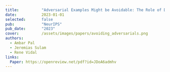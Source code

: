 ```yaml
---
title:          "Adversarial Examples Might be Avoidable: The Role of Data Concentration in Adversarial Robustness"
date:           2023-01-01
selected:       false
pub:            "NeurIPS"
pub_date:       "2023"
cover:          /assets/images/papers/avoiding_adversarials.png
authors:
  - Ambar Pal
  - Jeremias Sulam
  - Rene Vidal
links:
  Paper: https://openreview.net/pdf?id=JDoA6admhv
---
```

